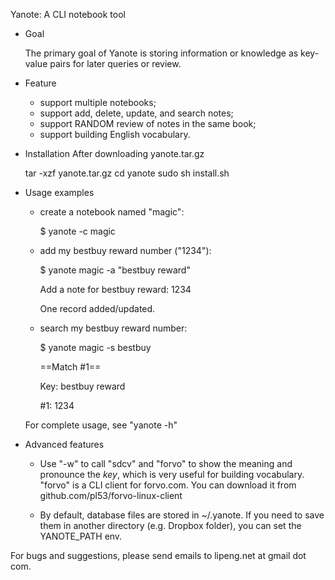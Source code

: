 Yanote: A CLI notebook tool

* Goal

  The primary goal of Yanote is storing information or knowledge as key-value
  pairs for later queries or review. 

* Feature

  - support multiple notebooks;
  - support add, delete, update, and search notes;
  - support RANDOM review of notes in the same book;
  - support building English vocabulary.

* Installation 
  After downloading yanote.tar.gz

  tar -xzf yanote.tar.gz
  cd yanote
  sudo sh install.sh

* Usage examples

  - create a notebook named "magic": 

       $ yanote -c magic

  - add my bestbuy reward number ("1234"): 

       $ yanote magic -a "bestbuy reward"

       Add a note for bestbuy reward: 1234

       One record added/updated.

  - search my bestbuy reward number:

       $ yanote magic -s bestbuy

       ==Match #1==

       Key: bestbuy reward

       #1: 1234

  For complete usage, see "yanote -h"
 
* Advanced features

  - Use "-w" to call "sdcv" and "forvo" to show the meaning and pronounce the
    *key*, which is very useful for building vocabulary. "forvo" is a CLI client
    for forvo.com. You can download it from github.com/pl53/forvo-linux-client

  - By default, database files are stored in ~/.yanote. If you need to save them
    in another directory (e.g. Dropbox folder), you can set the YANOTE_PATH env.

For bugs and suggestions, please send emails to lipeng.net at gmail dot com.
